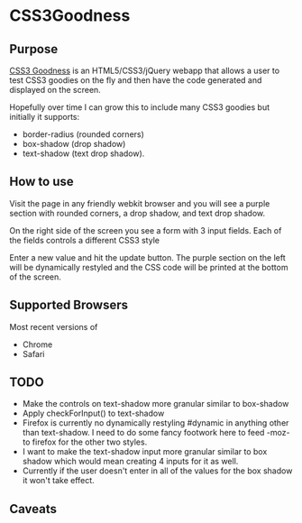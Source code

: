 CSS3Goodness
============

Purpose
-------

[CSS3 Goodness](http://css3goodness) is an HTML5/CSS3/jQuery webapp that allows a user to test CSS3 goodies on the fly and then have the code generated and displayed on the screen.

Hopefully over time I can grow this to include many CSS3 goodies but initially
it supports:

- border-radius (rounded corners) 
- box-shadow (drop shadow)
- text-shadow (text drop shadow).

How to use
----------

Visit the page in any friendly webkit browser and you will see a purple section
with rounded corners, a drop shadow, and text drop shadow. 

On the right side of the screen you see a form with 3 input fields. Each of the
fields controls a different CSS3 style

Enter a new value and hit the update button. The purple section on the left will
be dynamically restyled and the CSS code will be printed at the bottom of the
screen.

Supported Browsers
------------------

Most recent versions of

- Chrome
- Safari

TODO
----

- Make the controls on text-shadow more granular similar to box-shadow
- Apply checkForInput() to text-shadow
- Firefox is currently no dynamically restyling #dynamic in anything other than
text-shadow. I need to do some fancy footwork here to feed -moz- to firefox for
the other two styles.
- I want to make the text-shadow input more granular similar to box shadow which
would mean creating 4 inputs for it as well.
- Currently if the user doesn't enter in all of the values for the box shadow it
won't take effect.

Caveats
-------


